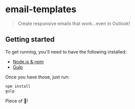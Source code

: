 # email-templates

> Create responsive emails that work...even in Outlook!

## Getting started

To get running, you'll need to have the following installed:
* [Node.js & npm](https://nodejs.org)
* [Gulp](http://gulpjs.com/)

Once you have those, just run:

```bash
npm install
gulp
```

Piece of 🍰!
